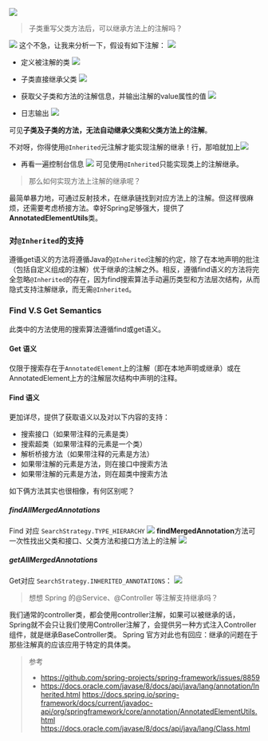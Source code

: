![](https://img-blog.csdnimg.cn/20210703161507167.png)

> 子类重写父类方法后，可以继承方法上的注解吗？

![](https://img-blog.csdnimg.cn/20210703161525416.png)
这个不急，让我来分析一下，假设有如下注解：
![](https://img-blog.csdnimg.cn/20210703172456417.png?x-oss-process=image/watermark,type_ZmFuZ3poZW5naGVpdGk,shadow_10,text_aHR0cHM6Ly9ibG9nLmNzZG4ubmV0L3FxXzMzNTg5NTEw,size_16,color_FFFFFF,t_70)


- 定义被注解的类
![](https://img-blog.csdnimg.cn/2021070316221838.png?x-oss-process=image/watermark,type_ZmFuZ3poZW5naGVpdGk,shadow_10,text_aHR0cHM6Ly9ibG9nLmNzZG4ubmV0L3FxXzMzNTg5NTEw,size_16,color_FFFFFF,t_70)


-  子类直接继承父类
![](https://img-blog.csdnimg.cn/20210703162259213.png?x-oss-process=image/watermark,type_ZmFuZ3poZW5naGVpdGk,shadow_10,text_aHR0cHM6Ly9ibG9nLmNzZG4ubmV0L3FxXzMzNTg5NTEw,size_16,color_FFFFFF,t_70)


-  获取父子类和方法的注解信息，并输出注解的value属性的值
![](https://img-blog.csdnimg.cn/20210703164459591.png?x-oss-process=image/watermark,type_ZmFuZ3poZW5naGVpdGk,shadow_10,text_aHR0cHM6Ly9ibG9nLmNzZG4ubmV0L3FxXzMzNTg5NTEw,size_16,color_FFFFFF,t_70)

- 日志输出
![](https://img-blog.csdnimg.cn/20210703172622900.png?x-oss-process=image/watermark,type_ZmFuZ3poZW5naGVpdGk,shadow_10,text_aHR0cHM6Ly9ibG9nLmNzZG4ubmV0L3FxXzMzNTg5NTEw,size_16,color_FFFFFF,t_70)

可见**子类及子类的方法，无法自动继承父类和父类方法上的注解**。

不对呀，你得使用`@Inherited`元注解才能实现注解的继承！行，那咱就加上![](https://img-blog.csdnimg.cn/20210703173231671.png?x-oss-process=image/watermark,type_ZmFuZ3poZW5naGVpdGk,shadow_10,text_aHR0cHM6Ly9ibG9nLmNzZG4ubmV0L3FxXzMzNTg5NTEw,size_16,color_FFFFFF,t_70)
- 再看一遍控制台信息
![](https://img-blog.csdnimg.cn/20210703173317381.png?x-oss-process=image/watermark,type_ZmFuZ3poZW5naGVpdGk,shadow_10,text_aHR0cHM6Ly9ibG9nLmNzZG4ubmV0L3FxXzMzNTg5NTEw,size_16,color_FFFFFF,t_70)
可见使用`@Inherited`只能实现类上的注解继承。

> 那么如何实现方法上注解的继承呢？

最简单暴力地，可通过反射技术，在继承链找到对应方法上的注解。但这样很麻烦，还需要考虑桥接方法。幸好Spring足够强大，提供了**AnnotatedElementUtils**类。
### 对`@Inherited`的支持
遵循get语义的方法将遵循Java的`@Inherited`注解的约定，除了在本地声明的批注（包括自定义组成的注解）优于继承的注解之外。相反，遵循find语义的方法将完全忽略`@Inherited`的存在，因为find搜索算法手动遍历类型和方法层次结构，从而隐式支持注解继承，而无需`@Inherited`。

### Find V.S Get Semantics
此类中的方法使用的搜索算法遵循find或get语义。
#### Get 语义
仅限于搜索存在于`AnnotatedElement`上的注解（即在本地声明或继承）或在AnnotatedElement上方的注解层次结构中声明的注释。
####  Find 语义
更加详尽，提供了获取语义以及对以下内容的支持：
- 搜索接口（如果带注释的元素是类）
- 搜索超类（如果带注释的元素是一个类）
- 解析桥接方法（如果带注释的元素是方法）
- 如果带注解的元素是方法，则在接口中搜索方法
- 如果带注解的元素是方法，则在超类中搜索方法

如下俩方法其实也很相像，有何区别呢？
##### findAllMergedAnnotations
Find 对应 `SearchStrategy.TYPE_HIERARCHY`
![](https://img-blog.csdnimg.cn/20201120223339913.png?x-oss-process=image/watermark,type_ZmFuZ3poZW5naGVpdGk,shadow_10,text_aHR0cHM6Ly9ibG9nLmNzZG4ubmV0L3FxXzMzNTg5NTEw,size_16,color_FFFFFF,t_70#pic_center)
**findMergedAnnotation**方法可一次性找出父类和接口、父类方法和接口方法上的注解
![](https://img-blog.csdnimg.cn/2021070317413821.png?x-oss-process=image/watermark,type_ZmFuZ3poZW5naGVpdGk,shadow_10,text_aHR0cHM6Ly9ibG9nLmNzZG4ubmV0L3FxXzMzNTg5NTEw,size_16,color_FFFFFF,t_70)
##### getAllMergedAnnotations
Get对应 `SearchStrategy.INHERITED_ANNOTATIONS`：
![](https://img-blog.csdnimg.cn/20201120223435146.png?x-oss-process=image/watermark,type_ZmFuZ3poZW5naGVpdGk,shadow_10,text_aHR0cHM6Ly9ibG9nLmNzZG4ubmV0L3FxXzMzNTg5NTEw,size_1,color_FFFFFF,t_70#pic_center)

> 想想 Spring 的@Service、@Controller 等注解支持继承吗？

我们通常的controller类，都会使用controller注解，如果可以被继承的话，Spring就不会只让我们使用Controller注解了，会提供另一种方式注入Controller组件，就是继承BaseController类。
Spring 官方对此也有回应：继承的问题在于那些注解真的应该应用于特定的具体类。

> 参考
> - https://github.com/spring-projects/spring-framework/issues/8859
> - https://docs.oracle.com/javase/8/docs/api/java/lang/annotation/Inherited.html
> https://docs.spring.io/spring-framework/docs/current/javadoc-api/org/springframework/core/annotation/AnnotatedElementUtils.html
> https://docs.oracle.com/javase/8/docs/api/java/lang/Class.html
